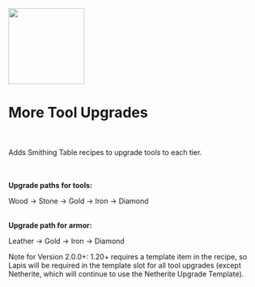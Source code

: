 <img src="https://user-images.githubusercontent.com/54421422/194734380-1a90f9c0-e1f0-4811-b23d-918ef169aa8c.png" width="150"><br />
# More Tool Upgrades<br /><br />

Adds Smithing Table recipes to upgrade tools to each tier.<br /><br /><br />

**Upgrade paths for tools:**<br />

Wood -> Stone -> Gold -> Iron -> Diamond<br /><br />

**Upgrade path for armor:**<br />

Leather -> Gold -> Iron -> Diamond


Note for Version 2.0.0+: 1.20+ requires a template item in the recipe, so Lapis will be required in the template slot for all tool upgrades (except Netherite, which will continue to use the Netherite Upgrade Template).
